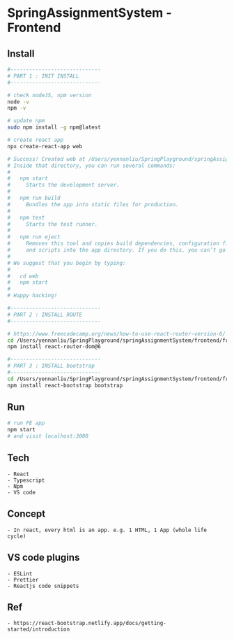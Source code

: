 # SpringAssignmentSystem - Frontend

## Install
```bash
#-----------------------------
# PART 1 : INIT INSTALL
#-----------------------------

# check nodeJS, npm version
node -v
npm -v

# update npm
sudo npm install -g npm@latest

# create react app
npx create-react-app web

# Success! Created web at /Users/yennanliu/SpringPlayground/springAssignmentSystem/frontend/web
# Inside that directory, you can run several commands:
#
#   npm start
#     Starts the development server.
#
#   npm run build
#     Bundles the app into static files for production.
#
#   npm test
#     Starts the test runner.
#
#   npm run eject
#     Removes this tool and copies build dependencies, configuration files
#     and scripts into the app directory. If you do this, you can’t go back!
#
# We suggest that you begin by typing:
#
#   cd web
#   npm start
#
# Happy hacking!

#-----------------------------
# PART 2 : INSTALL ROUTE
#-----------------------------

# https://www.freecodecamp.org/news/how-to-use-react-router-version-6/
cd /Users/yennanliu/SpringPlayground/springAssignmentSystem/frontend/frontend_app
npm install react-router-dom@6

#-----------------------------
# PART 3 : INSTALL bootstrap
#-----------------------------
cd /Users/yennanliu/SpringPlayground/springAssignmentSystem/frontend/frontend_app
npm install react-bootstrap bootstrap
```

## Run
```bash
# run FE app
npm start
# and visit localhost:3000
```

## Tech
	- React
	- Typescript
	- Npm
	- VS code

## Concept
	- In react, every html is an app. e.g. 1 HTML, 1 App (whole life cycle)

## VS code plugins
	- ESLint
	- Prettier
	- Reactjs code snippets

## Ref
	- https://react-bootstrap.netlify.app/docs/getting-started/introduction